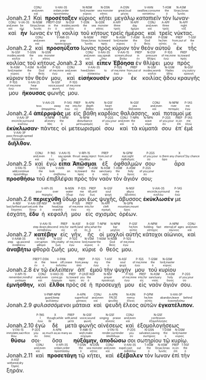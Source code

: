 <rt>Jonah.2.1</rt> <RUBY><ruby><ruby>Καὶ<rt>καί</rt></ruby><rt>and;even</rt></ruby><rt>CONJ</rt></RUBY> <RUBY><ruby><ruby><strong>προσέταξεν</strong><rt>προστάσσω</rt></ruby><rt>ordain;order</rt></ruby><rt>V-AAI-3S</rt></RUBY> <RUBY><ruby><ruby>κύριος<rt>κύριος</rt></ruby><rt>lord;master</rt></ruby><rt>N-NSM</rt></RUBY> <RUBY><ruby><ruby>κήτει<rt>κῆτος</rt></ruby><rt>sea monster</rt></ruby><rt>N-DSN</rt></RUBY> <RUBY><ruby><ruby>μεγάλῳ<rt>μέγας</rt></ruby><rt>great;loud</rt></ruby><rt>A-DSN</rt></RUBY> <RUBY><ruby><ruby><em>καταπιεῖν</em><rt>καταπίνω</rt></ruby><rt>swallow;consume</rt></ruby><rt>V-AAN</rt></RUBY> <RUBY><ruby><ruby>τὸν<rt>ὁ</rt></ruby><rt>the</rt></ruby><rt>T-ASM</rt></RUBY> <RUBY><ruby><ruby>Ιωναν·<rt>Ἰωνᾶς</rt></ruby><rt>Iōnas;Ionas</rt></ruby><rt>N-ASM</rt></RUBY> <RUBY><ruby><ruby>καὶ<rt>καί</rt></ruby><rt>and;even</rt></ruby><rt>CONJ</rt></RUBY> <RUBY><ruby><ruby><strong>ἦν</strong><rt>εἰμί</rt></ruby><rt>be</rt></ruby><rt>V-IAI-3S</rt></RUBY> <RUBY><ruby><ruby>Ιωνας<rt>Ἰωνᾶς</rt></ruby><rt>Iōnas;Ionas</rt></ruby><rt>N-NSM</rt></RUBY> <RUBY><ruby><ruby>ἐν<rt>ἐν</rt></ruby><rt>in</rt></ruby><rt>PREP</rt></RUBY> <RUBY><ruby><ruby>τῇ<rt>ὁ</rt></ruby><rt>the</rt></ruby><rt>T-DSF</rt></RUBY> <RUBY><ruby><ruby>κοιλίᾳ<rt>κοιλία</rt></ruby><rt>insides;womb</rt></ruby><rt>N-DSF</rt></RUBY> <RUBY><ruby><ruby>τοῦ<rt>ὁ</rt></ruby><rt>the</rt></ruby><rt>T-GSN</rt></RUBY> <RUBY><ruby><ruby>κήτους<rt>κῆτος</rt></ruby><rt>sea monster</rt></ruby><rt>N-GSN</rt></RUBY> <RUBY><ruby><ruby>τρεῖς<rt>τρεῖς</rt></ruby><rt>three</rt></ruby><rt>A-APF</rt></RUBY> <RUBY><ruby><ruby>ἡμέρας<rt>ἡμέρα</rt></ruby><rt>day</rt></ruby><rt>N-APF</rt></RUBY> <RUBY><ruby><ruby>καὶ<rt>καί</rt></ruby><rt>and;even</rt></ruby><rt>CONJ</rt></RUBY> <RUBY><ruby><ruby>τρεῖς<rt>τρεῖς</rt></ruby><rt>three</rt></ruby><rt>A-APF</rt></RUBY> <RUBY><ruby><ruby>νύκτας.<rt>νύξ</rt></ruby><rt>night</rt></ruby><rt>N-APF</rt></RUBY> <rt>Jonah.2.2</rt> <RUBY><ruby><ruby>καὶ<rt>καί</rt></ruby><rt>and;even</rt></ruby><rt>CONJ</rt></RUBY> <RUBY><ruby><ruby><strong>προσηύξατο</strong><rt>προσεύχομαι</rt></ruby><rt>pray</rt></ruby><rt>V-AMI-3S</rt></RUBY> <RUBY><ruby><ruby>Ιωνας<rt>Ἰωνᾶς</rt></ruby><rt>Iōnas;Ionas</rt></ruby><rt>N-NSM</rt></RUBY> <RUBY><ruby><ruby>πρὸς<rt>πρός</rt></ruby><rt>to;toward</rt></ruby><rt>PREP</rt></RUBY> <RUBY><ruby><ruby>κύριον<rt>κύριος</rt></ruby><rt>lord;master</rt></ruby><rt>N-ASM</rt></RUBY> <RUBY><ruby><ruby>τὸν<rt>ὁ</rt></ruby><rt>the</rt></ruby><rt>T-ASM</rt></RUBY> <RUBY><ruby><ruby>θεὸν<rt>θεός</rt></ruby><rt>God</rt></ruby><rt>N-ASM</rt></RUBY> <RUBY><ruby><ruby>αὐτοῦ<rt>αὐτός</rt></ruby><rt>he;him</rt></ruby><rt>P-GSM</rt></RUBY> <RUBY><ruby><ruby>ἐκ<rt>ἐκ</rt></ruby><rt>from;out of</rt></ruby><rt>PREP</rt></RUBY> <RUBY><ruby><ruby>τῆς<rt>ὁ</rt></ruby><rt>the</rt></ruby><rt>T-GSF</rt></RUBY> <RUBY><ruby><ruby>κοιλίας<rt>κοιλία</rt></ruby><rt>insides;womb</rt></ruby><rt>N-GSF</rt></RUBY> <RUBY><ruby><ruby>τοῦ<rt>ὁ</rt></ruby><rt>the</rt></ruby><rt>T-GSN</rt></RUBY> <RUBY><ruby><ruby>κήτους<rt>κῆτος</rt></ruby><rt>sea monster</rt></ruby><rt>N-GSN</rt></RUBY> <rt>Jonah.2.3</rt> <RUBY><ruby><ruby>καὶ<rt>καί</rt></ruby><rt>and;even</rt></ruby><rt>CONJ</rt></RUBY> <RUBY><ruby><ruby><strong>εἶπεν</strong><rt>ἔπω</rt></ruby><rt>say;speak</rt></ruby><rt>V-AAI-3S</rt></RUBY> <RUBY><ruby><ruby><strong>Ἐβόησα</strong><rt>βοάω</rt></ruby><rt>scream;shout</rt></ruby><rt>V-AAI-1S</rt></RUBY> <RUBY><ruby><ruby>ἐν<rt>ἐν</rt></ruby><rt>in</rt></ruby><rt>PREP</rt></RUBY> <RUBY><ruby><ruby>θλίψει<rt>θλῖψις</rt></ruby><rt>pressure</rt></ruby><rt>N-DSF</rt></RUBY> <RUBY><ruby><ruby>μου<rt>ἐγώ</rt></ruby><rt>of me;mine</rt></ruby><rt>P-1GS</rt></RUBY> <RUBY><ruby><ruby>πρὸς<rt>πρός</rt></ruby><rt>to;toward</rt></ruby><rt>PREP</rt></RUBY> <RUBY><ruby><ruby>κύριον<rt>κύριος</rt></ruby><rt>lord;master</rt></ruby><rt>N-ASM</rt></RUBY> <RUBY><ruby><ruby>τὸν<rt>ὁ</rt></ruby><rt>the</rt></ruby><rt>T-ASM</rt></RUBY> <RUBY><ruby><ruby>θεόν<rt>θεός</rt></ruby><rt>God</rt></ruby><rt>N-ASM</rt></RUBY> <RUBY><ruby><ruby>μου,<rt>ἐγώ</rt></ruby><rt>of me;mine</rt></ruby><rt>P-1GS</rt></RUBY> <RUBY><ruby><ruby>καὶ<rt>καί</rt></ruby><rt>and;even</rt></ruby><rt>CONJ</rt></RUBY> <RUBY><ruby><ruby><strong>εἰσήκουσέν</strong><rt>εἰσακούω</rt></ruby><rt>heed;listen to</rt></ruby><rt>V-AAI-3S</rt></RUBY> <RUBY><ruby><ruby>μου·<rt>ἐγώ</rt></ruby><rt>of me;mine</rt></ruby><rt>P-1GS</rt></RUBY> <RUBY><ruby><ruby>ἐκ<rt>ἐκ</rt></ruby><rt>from;out of</rt></ruby><rt>PREP</rt></RUBY> <RUBY><ruby><ruby>κοιλίας<rt>κοιλία</rt></ruby><rt>insides;womb</rt></ruby><rt>N-GSF</rt></RUBY> <RUBY><ruby><ruby>ᾅδου<rt>ᾅδης</rt></ruby><rt>Hades</rt></ruby><rt>N-GSM</rt></RUBY> <RUBY><ruby><ruby>κραυγῆς<rt>κραυγή</rt></ruby><rt>cry;outcry</rt></ruby><rt>N-GSF</rt></RUBY> <RUBY><ruby><ruby>μου<rt>ἐγώ</rt></ruby><rt>of me;mine</rt></ruby><rt>P-1GS</rt></RUBY> <RUBY><ruby><ruby><strong>ἤκουσας</strong><rt>ἀκούω</rt></ruby><rt>hear</rt></ruby><rt>V-AAI-2S</rt></RUBY> <RUBY><ruby><ruby>φωνῆς<rt>φωνή</rt></ruby><rt>voice;sound</rt></ruby><rt>N-GSF</rt></RUBY> <RUBY><ruby><ruby>μου.<rt>ἐγώ</rt></ruby><rt>of me;mine</rt></ruby><rt>P-1GS</rt></RUBY> 



<rt>Jonah.2.4</rt> <RUBY><ruby><ruby><strong>ἀπέρριψάς</strong><rt>ἀπορρίπτω</rt></ruby><rt>toss away</rt></ruby><rt>V-AAI-2S</rt></RUBY> <RUBY><ruby><ruby>με<rt>ἐγώ</rt></ruby><rt>me</rt></ruby><rt>P-1AS</rt></RUBY> <RUBY><ruby><ruby>εἰς<rt>εἰς</rt></ruby><rt>into;for</rt></ruby><rt>PREP</rt></RUBY> <RUBY><ruby><ruby>βάθη<rt>βάθος</rt></ruby><rt>depth</rt></ruby><rt>N-APN</rt></RUBY> <RUBY><ruby><ruby>καρδίας<rt>καρδία</rt></ruby><rt>heart</rt></ruby><rt>N-GSF</rt></RUBY> <RUBY><ruby><ruby>θαλάσσης,<rt>θάλασσα</rt></ruby><rt>sea</rt></ruby><rt>N-GSF</rt></RUBY> <RUBY><ruby><ruby>καὶ<rt>καί</rt></ruby><rt>and;even</rt></ruby><rt>CONJ</rt></RUBY> <RUBY><ruby><ruby>ποταμοί<rt>ποταμός</rt></ruby><rt>river</rt></ruby><rt>N-NPM</rt></RUBY> <RUBY><ruby><ruby>με<rt>ἐγώ</rt></ruby><rt>me</rt></ruby><rt>P-1AS</rt></RUBY> <RUBY><ruby><ruby><strong>ἐκύκλωσαν·</strong><rt>κυκλόω</rt></ruby><rt>encircle;surround</rt></ruby><rt>V-AAI-3P</rt></RUBY> <RUBY><ruby><ruby>πάντες<rt>πᾶς</rt></ruby><rt>all;every</rt></ruby><rt>A-NPM</rt></RUBY> <RUBY><ruby><ruby>οἱ<rt>ὁ</rt></ruby><rt>the</rt></ruby><rt>T-NPM</rt></RUBY> <RUBY><ruby><ruby>μετεωρισμοί<rt>μετεωρισμός</rt></ruby><rt>disturbance</rt></ruby><rt>N-NPM</rt></RUBY> <RUBY><ruby><ruby>σου<rt>σύ</rt></ruby><rt>of you;your</rt></ruby><rt>P-2GS</rt></RUBY> <RUBY><ruby><ruby>καὶ<rt>καί</rt></ruby><rt>and;even</rt></ruby><rt>CONJ</rt></RUBY> <RUBY><ruby><ruby>τὰ<rt>ὁ</rt></ruby><rt>the</rt></ruby><rt>T-NPN</rt></RUBY> <RUBY><ruby><ruby>κύματά<rt>κῦμα</rt></ruby><rt>wave</rt></ruby><rt>N-NPN</rt></RUBY> <RUBY><ruby><ruby>σου<rt>σύ</rt></ruby><rt>of you;your</rt></ruby><rt>P-2GS</rt></RUBY> <RUBY><ruby><ruby>ἐπ᾽<rt>ἐπί</rt></ruby><rt>in;on</rt></ruby><rt>PREP</rt></RUBY> <RUBY><ruby><ruby>ἐμὲ<rt>ἐἐγώ</rt></ruby><rt>me</rt></ruby><rt>P-1AS</rt></RUBY> <RUBY><ruby><ruby><strong>διῆλθον.</strong><rt>διέρχομαι</rt></ruby><rt>pass through;spread</rt></ruby><rt>V-AAI-3P</rt></RUBY> 


<rt>Jonah.2.5</rt> <RUBY><ruby><ruby>καὶ<rt>καί</rt></ruby><rt>and;even</rt></ruby><rt>CONJ</rt></RUBY> <RUBY><ruby><ruby>ἐγὼ<rt>ἐγώ</rt></ruby><rt>I</rt></ruby><rt>P-1NS</rt></RUBY> <RUBY><ruby><ruby><strong>εἶπα</strong><rt>ἔπω</rt></ruby><rt>say;speak</rt></ruby><rt>V-AAI-1S</rt></RUBY> <RUBY><ruby><ruby><strong>Ἀπῶσμαι</strong><rt>ἀπωθέω</rt></ruby><rt>thrust away;reject</rt></ruby><rt>V-RPI-1S</rt></RUBY> <RUBY><ruby><ruby>ἐξ<rt>ἐκ</rt></ruby><rt>from;out of</rt></ruby><rt>PREP</rt></RUBY> <RUBY><ruby><ruby>ὀφθαλμῶν<rt>ὀφθαλμός</rt></ruby><rt>eye;sight</rt></ruby><rt>N-GPM</rt></RUBY> <RUBY><ruby><ruby>σου·<rt>σύ</rt></ruby><rt>of you;your</rt></ruby><rt>P-2GS</rt></RUBY> <RUBY><ruby><ruby>ἆρα<rt>ἆρα</rt></ruby><rt>is there any chance?;by chance</rt></ruby><rt>X</rt></RUBY> <RUBY><ruby><ruby><strong>προσθήσω</strong><rt>προστίθημι</rt></ruby><rt>add;continue</rt></ruby><rt>V-FAI-1S</rt></RUBY> <RUBY><ruby><ruby>τοῦ<rt>ὁ</rt></ruby><rt>the</rt></ruby><rt>T-GSN</rt></RUBY> <RUBY><ruby><ruby><em>ἐπιβλέψαι</em><rt>ἐπιβλέπω</rt></ruby><rt>look on</rt></ruby><rt>V-AAN</rt></RUBY> <RUBY><ruby><ruby>πρὸς<rt>πρός</rt></ruby><rt>to;toward</rt></ruby><rt>PREP</rt></RUBY> <RUBY><ruby><ruby>τὸν<rt>ὁ</rt></ruby><rt>the</rt></ruby><rt>T-ASM</rt></RUBY> <RUBY><ruby><ruby>ναὸν<rt>ναός</rt></ruby><rt>sanctuary</rt></ruby><rt>N-ASM</rt></RUBY> <RUBY><ruby><ruby>τὸν<rt>ὁ</rt></ruby><rt>the</rt></ruby><rt>T-ASM</rt></RUBY> <RUBY><ruby><ruby>ἅγιόν<rt>ἅγιος</rt></ruby><rt>holy</rt></ruby><rt>A-ASM</rt></RUBY> <RUBY><ruby><ruby>σου;<rt>σύ</rt></ruby><rt>of you;your</rt></ruby><rt>P-2GS</rt></RUBY> 


<rt>Jonah.2.6</rt> <RUBY><ruby><ruby><strong>περιεχύθη</strong><rt>περιχέω</rt></ruby><rt>pour over</rt></ruby><rt>V-API-3S</rt></RUBY> <RUBY><ruby><ruby>ὕδωρ<rt>ὕδωρ</rt></ruby><rt>water</rt></ruby><rt>N-NSN</rt></RUBY> <RUBY><ruby><ruby>μοι<rt>ἐγώ</rt></ruby><rt>me</rt></ruby><rt>P-1DS</rt></RUBY> <RUBY><ruby><ruby>ἕως<rt>ἕως</rt></ruby><rt>till;until</rt></ruby><rt>PREP</rt></RUBY> <RUBY><ruby><ruby>ψυχῆς,<rt>ψυχή</rt></ruby><rt>soul</rt></ruby><rt>N-GSF</rt></RUBY> <RUBY><ruby><ruby>ἄβυσσος<rt>ἄβυσσος</rt></ruby><rt>abyss</rt></ruby><rt>N-NSF</rt></RUBY> <RUBY><ruby><ruby><strong>ἐκύκλωσέν</strong><rt>κυκλόω</rt></ruby><rt>encircle;surround</rt></ruby><rt>V-AAI-3S</rt></RUBY> <RUBY><ruby><ruby>με<rt>ἐγώ</rt></ruby><rt>me</rt></ruby><rt>P-1AS</rt></RUBY> <RUBY><ruby><ruby>ἐσχάτη,<rt>ἔσχατος</rt></ruby><rt>last;farthest part</rt></ruby><rt>A-NSF</rt></RUBY> <RUBY><ruby><ruby><strong>ἔδυ</strong><rt>δύνω</rt></ruby><rt>set;sink</rt></ruby><rt>V-AAI-3S</rt></RUBY> <RUBY><ruby><ruby>ἡ<rt>ὁ</rt></ruby><rt>the</rt></ruby><rt>T-NSF</rt></RUBY> <RUBY><ruby><ruby>κεφαλή<rt>κεφαλή</rt></ruby><rt>head;top</rt></ruby><rt>N-NSF</rt></RUBY> <RUBY><ruby><ruby>μου<rt>ἐγώ</rt></ruby><rt>of me;mine</rt></ruby><rt>P-1GS</rt></RUBY> <RUBY><ruby><ruby>εἰς<rt>εἰς</rt></ruby><rt>into;for</rt></ruby><rt>PREP</rt></RUBY> <RUBY><ruby><ruby>σχισμὰς<rt>σχισμή</rt></ruby><rt>cleft</rt></ruby><rt>N-APF</rt></RUBY> <RUBY><ruby><ruby>ὀρέων.<rt>ὄρος</rt></ruby><rt>mountain;mount</rt></ruby><rt>N-GPN</rt></RUBY> 


<rt>Jonah.2.7</rt> <RUBY><ruby><ruby><strong>κατέβην</strong><rt>καταβαίνω</rt></ruby><rt>step down;descend</rt></ruby><rt>V-AAI-1S</rt></RUBY> <RUBY><ruby><ruby>εἰς<rt>εἰς</rt></ruby><rt>into;for</rt></ruby><rt>PREP</rt></RUBY> <RUBY><ruby><ruby>γῆν,<rt>γῆ</rt></ruby><rt>earth;land</rt></ruby><rt>N-ASF</rt></RUBY> <RUBY><ruby><ruby>ἧς<rt>ὅς, ἥ</rt></ruby><rt>who;what</rt></ruby><rt>R-GSF</rt></RUBY> <RUBY><ruby><ruby>οἱ<rt>ὁ</rt></ruby><rt>the</rt></ruby><rt>T-NPM</rt></RUBY> <RUBY><ruby><ruby>μοχλοὶ<rt>μοχλός</rt></ruby><rt>bar</rt></ruby><rt>N-NPM</rt></RUBY> <RUBY><ruby><ruby>αὐτῆς<rt>αὐτός</rt></ruby><rt>he;him</rt></ruby><rt>P-GSF</rt></RUBY> <RUBY><ruby><ruby>κάτοχοι<rt>κάτοχος</rt></ruby><rt>holding fast</rt></ruby><rt>A-NPM</rt></RUBY> <RUBY><ruby><ruby>αἰώνιοι,<rt>αἰώνιος</rt></ruby><rt>eternal;of ages</rt></ruby><rt>A-NPM</rt></RUBY> <RUBY><ruby><ruby>καὶ<rt>καί</rt></ruby><rt>and;even</rt></ruby><rt>CONJ</rt></RUBY> <RUBY><ruby><ruby><strong>ἀναβήτω</strong><rt>ἀναβαίνω</rt></ruby><rt>step up;ascend</rt></ruby><rt>V-AAM-3S</rt></RUBY> <RUBY><ruby><ruby>φθορὰ<rt>φθορά</rt></ruby><rt>corruption</rt></ruby><rt>N-NSF</rt></RUBY> <RUBY><ruby><ruby>ζωῆς<rt>ζωή</rt></ruby><rt>life;vitality</rt></ruby><rt>N-GSF</rt></RUBY> <RUBY><ruby><ruby>μου,<rt>ἐγώ</rt></ruby><rt>of me;mine</rt></ruby><rt>P-1GS</rt></RUBY> <RUBY><ruby><ruby>κύριε<rt>κύριος</rt></ruby><rt>lord;master</rt></ruby><rt>N-VSM</rt></RUBY> <RUBY><ruby><ruby>ὁ<rt>ὁ</rt></ruby><rt>the</rt></ruby><rt>T-NSM</rt></RUBY> <RUBY><ruby><ruby>θεός<rt>θεός</rt></ruby><rt>God</rt></ruby><rt>N-NSM</rt></RUBY> <RUBY><ruby><ruby>μου.<rt>ἐγώ</rt></ruby><rt>of me;mine</rt></ruby><rt>P-1GS</rt></RUBY> 


<rt>Jonah.2.8</rt> <RUBY><ruby><ruby>ἐν<rt>ἐν</rt></ruby><rt>in</rt></ruby><rt>PREP</rt></RUBY> <RUBY><ruby><ruby>τῷ<rt>ὁ</rt></ruby><rt>the</rt></ruby><rt>T-DSN</rt></RUBY> <RUBY><ruby><ruby><em>ἐκλείπειν</em><rt>ἐκλείπω</rt></ruby><rt>leave off;cease</rt></ruby><rt>V-PAN</rt></RUBY> <RUBY><ruby><ruby>ἀπ᾽<rt>ἀπό</rt></ruby><rt>from;away</rt></ruby><rt>PREP</rt></RUBY> <RUBY><ruby><ruby>ἐμοῦ<rt>ἐγώ</rt></ruby><rt>my</rt></ruby><rt>P-1GS</rt></RUBY> <RUBY><ruby><ruby>τὴν<rt>ὁ</rt></ruby><rt>the</rt></ruby><rt>T-ASF</rt></RUBY> <RUBY><ruby><ruby>ψυχήν<rt>ψυχή</rt></ruby><rt>soul</rt></ruby><rt>N-ASF</rt></RUBY> <RUBY><ruby><ruby>μου<rt>ἐγώ</rt></ruby><rt>of me;mine</rt></ruby><rt>P-1GS</rt></RUBY> <RUBY><ruby><ruby>τοῦ<rt>ὁ</rt></ruby><rt>the</rt></ruby><rt>T-GSM</rt></RUBY> <RUBY><ruby><ruby>κυρίου<rt>κύριος</rt></ruby><rt>lord;master</rt></ruby><rt>N-GSM</rt></RUBY> <RUBY><ruby><ruby><strong>ἐμνήσθην,</strong><rt>μνάομαι</rt></ruby><rt>remember;mindful</rt></ruby><rt>V-API-1S</rt></RUBY> <RUBY><ruby><ruby>καὶ<rt>καί</rt></ruby><rt>and;even</rt></ruby><rt>CONJ</rt></RUBY> <RUBY><ruby><ruby><strong>ἔλθοι</strong><rt>ἔρχομαι</rt></ruby><rt>come;go</rt></ruby><rt>V-AAO-3S</rt></RUBY> <RUBY><ruby><ruby>πρὸς<rt>πρός</rt></ruby><rt>to;toward</rt></ruby><rt>PREP</rt></RUBY> <RUBY><ruby><ruby>σὲ<rt>σύ</rt></ruby><rt>you</rt></ruby><rt>P-2AS</rt></RUBY> <RUBY><ruby><ruby>ἡ<rt>ὁ</rt></ruby><rt>the</rt></ruby><rt>T-NSF</rt></RUBY> <RUBY><ruby><ruby>προσευχή<rt>προσευχή</rt></ruby><rt>prayer</rt></ruby><rt>N-NSF</rt></RUBY> <RUBY><ruby><ruby>μου<rt>ἐγώ</rt></ruby><rt>of me;mine</rt></ruby><rt>P-1GS</rt></RUBY> <RUBY><ruby><ruby>εἰς<rt>εἰς</rt></ruby><rt>into;for</rt></ruby><rt>PREP</rt></RUBY> <RUBY><ruby><ruby>ναὸν<rt>ναός</rt></ruby><rt>sanctuary</rt></ruby><rt>N-ASM</rt></RUBY> <RUBY><ruby><ruby>ἅγιόν<rt>ἅγιος</rt></ruby><rt>holy</rt></ruby><rt>A-ASM</rt></RUBY> <RUBY><ruby><ruby>σου.<rt>σύ</rt></ruby><rt>of you;your</rt></ruby><rt>P-2GS</rt></RUBY> 


<rt>Jonah.2.9</rt> <RUBY><ruby><ruby><em>φυλασσόμενοι</em><rt>φυλάσσω</rt></ruby><rt>guard;keep</rt></ruby><rt>V-PMP-NPM</rt></RUBY> <RUBY><ruby><ruby>μάταια<rt>μάταιος</rt></ruby><rt>superficial</rt></ruby><rt>A-APN</rt></RUBY> <RUBY><ruby><ruby>καὶ<rt>καί</rt></ruby><rt>and;even</rt></ruby><rt>CONJ</rt></RUBY> <RUBY><ruby><ruby>ψευδῆ<rt>ψευδής</rt></ruby><rt>FALSE</rt></ruby><rt>A-APN</rt></RUBY> <RUBY><ruby><ruby>ἔλεος<rt>ἔλεος</rt></ruby><rt>mercy</rt></ruby><rt>N-ASN</rt></RUBY> <RUBY><ruby><ruby>αὐτῶν<rt>αὐτός</rt></ruby><rt>he;him</rt></ruby><rt>P-GPM</rt></RUBY> <RUBY><ruby><ruby><strong>ἐγκατέλιπον.</strong><rt>ἐγκαταλείπω</rt></ruby><rt>abandon;leave behind</rt></ruby><rt>V-AAI-3P</rt></RUBY> 


<rt>Jonah.2.10</rt> <RUBY><ruby><ruby>ἐγὼ<rt>ἐγώ</rt></ruby><rt>I</rt></ruby><rt>P-1NS</rt></RUBY> <RUBY><ruby><ruby>δὲ<rt>δέ</rt></ruby><rt>though;while</rt></ruby><rt>X</rt></RUBY> <RUBY><ruby><ruby>μετὰ<rt>μετά</rt></ruby><rt>with;amid</rt></ruby><rt>PREP</rt></RUBY> <RUBY><ruby><ruby>φωνῆς<rt>φωνή</rt></ruby><rt>voice;sound</rt></ruby><rt>N-GSF</rt></RUBY> <RUBY><ruby><ruby>αἰνέσεως<rt>αἴνεσις</rt></ruby><rt>singing praise</rt></ruby><rt>N-GSF</rt></RUBY> <RUBY><ruby><ruby>καὶ<rt>καί</rt></ruby><rt>and;even</rt></ruby><rt>CONJ</rt></RUBY> <RUBY><ruby><ruby>ἐξομολογήσεως<rt>ἐξομολόγησις</rt></ruby><rt>confession</rt></ruby><rt>N-GSF</rt></RUBY> <RUBY><ruby><ruby><strong>θύσω</strong><rt>θύω</rt></ruby><rt>immolate;sacrifice</rt></ruby><rt>V-FAI-1S</rt></RUBY> <RUBY><ruby><ruby>σοι·<rt>σύ</rt></ruby><rt>you</rt></ruby><rt>P-2DS</rt></RUBY> <RUBY><ruby><ruby>ὅσα<rt>ὅσος</rt></ruby><rt>as much as;as many as</rt></ruby><rt>A-APN</rt></RUBY> <RUBY><ruby><ruby><strong>ηὐξάμην,</strong><rt>εὔχομαι</rt></ruby><rt>wish;make</rt></ruby><rt>V-AMI-1S</rt></RUBY> <RUBY><ruby><ruby><strong>ἀποδώσω</strong><rt>ἀποδίδωμι</rt></ruby><rt>render;surrender</rt></ruby><rt>V-FAI-1S</rt></RUBY> <RUBY><ruby><ruby>σοι<rt>σύ</rt></ruby><rt>you</rt></ruby><rt>P-2DS</rt></RUBY> <RUBY><ruby><ruby>σωτηρίου<rt>σωτήριος</rt></ruby><rt>salvation;saving</rt></ruby><rt>N-GSN</rt></RUBY> <RUBY><ruby><ruby>τῷ<rt>ὁ</rt></ruby><rt>the</rt></ruby><rt>T-DSM</rt></RUBY> <RUBY><ruby><ruby>κυρίῳ.<rt>κύριος</rt></ruby><rt>lord;master</rt></ruby><rt>N-DSM</rt></RUBY> <rt>Jonah.2.11</rt> <RUBY><ruby><ruby>καὶ<rt>καί</rt></ruby><rt>and;even</rt></ruby><rt>CONJ</rt></RUBY> <RUBY><ruby><ruby><strong>προσετάγη</strong><rt>προστάσσω</rt></ruby><rt>ordain;order</rt></ruby><rt>V-API-3S</rt></RUBY> <RUBY><ruby><ruby>τῷ<rt>ὁ</rt></ruby><rt>the</rt></ruby><rt>T-DSN</rt></RUBY> <RUBY><ruby><ruby>κήτει,<rt>κῆτος</rt></ruby><rt>sea monster</rt></ruby><rt>N-DSN</rt></RUBY> <RUBY><ruby><ruby>καὶ<rt>καί</rt></ruby><rt>and;even</rt></ruby><rt>CONJ</rt></RUBY> <RUBY><ruby><ruby><strong>ἐξέβαλεν</strong><rt>ἐκβάλλω</rt></ruby><rt>expel;cast out</rt></ruby><rt>V-AAI-3S</rt></RUBY> <RUBY><ruby><ruby>τὸν<rt>ὁ</rt></ruby><rt>the</rt></ruby><rt>T-ASM</rt></RUBY> <RUBY><ruby><ruby>Ιωναν<rt>Ἰωνᾶς</rt></ruby><rt>Iōnas;Ionas</rt></ruby><rt>N-ASM</rt></RUBY> <RUBY><ruby><ruby>ἐπὶ<rt>ἐπί</rt></ruby><rt>in;on</rt></ruby><rt>PREP</rt></RUBY> <RUBY><ruby><ruby>τὴν<rt>ὁ</rt></ruby><rt>the</rt></ruby><rt>T-ASF</rt></RUBY> <RUBY><ruby><ruby>ξηράν.<rt>ξηρός</rt></ruby><rt>withered;dry</rt></ruby><rt>A-ASF</rt></RUBY> 


